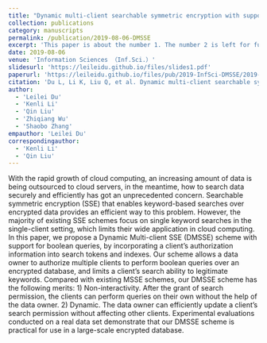 ```yaml
---
title: "Dynamic multi-client searchable symmetric encryption with support for boolean queries"
collection: publications
category: manuscripts
permalink: /publication/2019-08-06-DMSSE
excerpt: 'This paper is about the number 1. The number 2 is left for future work.'
date: 2019-08-06
venue: 'Information Sciences （Inf.Sci.）'
slidesurl: 'https://leileidu.github.io/files/slides1.pdf'
paperurl: 'https://leileidu.github.io/files/pub/2019-InfSci-DMSSE/2019-InfSci-DMSSE.pdf'
citation: 'Du L, Li K, Liu Q, et al. Dynamic multi-client searchable symmetric encryption with support for boolean queries[J]. Information Sciences, 2020, 506: 234-257.'
author:
  - 'Leilei Du'
  - 'Kenli Li'
  - 'Qin Liu'
  - 'Zhiqiang Wu'
  - 'Shaobo Zhang'
empauthor: 'Leilei Du'
correspondingauthor:
  - 'Kenli Li'
  - 'Qin Liu'
---
```


With the rapid growth of cloud computing, an increasing amount of data is being outsourced to cloud servers, in the meantime, how to search data securely and efficiently has got an unprecedented concern. Searchable symmetric encryption (SSE) that enables keyword-based searches over encrypted data provides an efficient way to this problem. However, the majority of existing SSE schemes focus on single keyword searches in the single-client setting, which limits their wide application in cloud computing. In this paper, we propose a Dynamic Multi-client SSE (DMSSE) scheme with support for boolean queries, by incorporating a client’s authorization information into search tokens and indexes. Our scheme allows a data owner to authorize multiple clients to perform boolean queries over an encrypted database, and limits a client’s search ability to legitimate keywords. Compared with existing MSSE schemes, our DMSSE scheme has the following merits: 1) Non-interactivity. After the grant of search permission, the clients can perform queries on their own without the help of the data owner. 2) Dynamic. The data owner can efficiently update a client’s search permission without affecting other clients. Experimental evaluations conducted on a real data set demonstrate that our DMSSE scheme is practical for use in a large-scale encrypted database.


